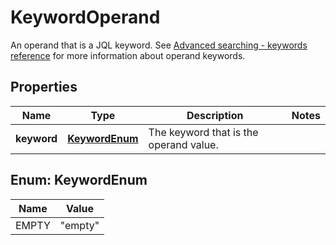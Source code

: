 

# KeywordOperand

An operand that is a JQL keyword. See [Advanced searching - keywords reference](https://confluence.atlassian.com/jiracorecloud/advanced-searching-keywords-reference-765593717.html#Advancedsearching-keywordsreference-EMPTYEMPTY) for more information about operand keywords.

## Properties

| Name | Type | Description | Notes |
|------------ | ------------- | ------------- | -------------|
|**keyword** | [**KeywordEnum**](#KeywordEnum) | The keyword that is the operand value. |  |



## Enum: KeywordEnum

| Name | Value |
|---- | -----|
| EMPTY | &quot;empty&quot; |



